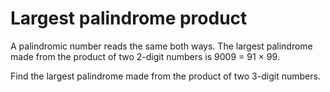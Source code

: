 # Largest palindrome product
A palindromic number reads the same both ways. The largest palindrome made from the product of two 2-digit numbers is
9009 = 91 × 99.

Find the largest palindrome made from the product of two 3-digit numbers.
